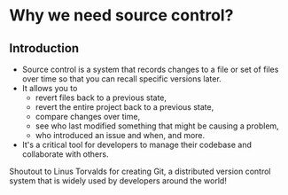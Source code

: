 # Why we need source control?

## Introduction

- Source control is a system that records changes to a file or set of files over time so that you can recall specific versions later.
- It allows you to
  - revert files back to a previous state,
  - revert the entire project back to a previous state,
  - compare changes over time,
  - see who last modified something that might be causing a problem,
  - who introduced an issue and when, and more.
- It's a critical tool for developers to manage their codebase and collaborate with others.

Shoutout to Linus Torvalds for creating Git, a distributed version control system that is widely used by developers around the world!
